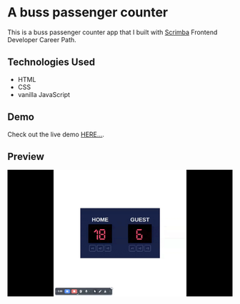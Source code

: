 # A buss passenger counter

This is a buss passenger counter app that I built with [Scrimba](https://scrimba.com/) Frontend Developer Career Path.

## Technologies Used

- HTML
- CSS
- vanilla JavaScript

## Demo

Check out the live demo [HERE...](https://idyllic-nasturtium-77bf11.netlify.app/).

## Preview

![Project Preview](/assets/score-board.gif)
